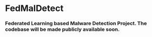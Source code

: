 # FedMalDetect
### Federated Learning based Malware Detection Project. The codebase will be made publicly available soon.
